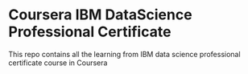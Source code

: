 # Coursera IBM DataScience Professional Certificate
This repo contains all the learning from IBM data science professional certificate course in Coursera
